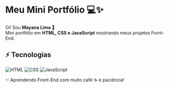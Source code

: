 # Meu Mini Portfólio 💻✨  

Oi! Sou **Mayana Lima** 👋  
Mini portfólio em **HTML, CSS e JavaScript** mostrando meus projetos Front-End.  

## ⚡ Tecnologias
![HTML](https://img.shields.io/badge/HTML-E34F26?style=for-the-badge&logo=html5&logoColor=white)
![CSS](https://img.shields.io/badge/CSS-1572B6?style=for-the-badge&logo=css3&logoColor=white)
![JavaScript](https://img.shields.io/badge/JavaScript-F7DF1E?style=for-the-badge&logo=javascript&logoColor=black)
  

✨ Aprendendo Front-End com muito café ☕ e paciência!
